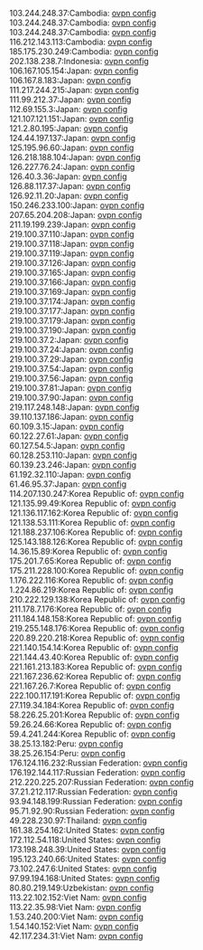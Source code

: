 103.244.248.37:Cambodia: [ovpn config](vpn/103_244_248_37.ovpn)  
103.244.248.37:Cambodia: [ovpn config](vpn/103_244_248_37.ovpn)  
103.244.248.37:Cambodia: [ovpn config](vpn/103_244_248_37.ovpn)  
116.212.143.113:Cambodia: [ovpn config](vpn/116_212_143_113.ovpn)  
185.175.230.249:Cambodia: [ovpn config](vpn/185_175_230_249.ovpn)  
202.138.238.7:Indonesia: [ovpn config](vpn/202_138_238_7.ovpn)  
106.167.105.154:Japan: [ovpn config](vpn/106_167_105_154.ovpn)  
106.167.8.183:Japan: [ovpn config](vpn/106_167_8_183.ovpn)  
111.217.244.215:Japan: [ovpn config](vpn/111_217_244_215.ovpn)  
111.99.212.37:Japan: [ovpn config](vpn/111_99_212_37.ovpn)  
112.69.155.3:Japan: [ovpn config](vpn/112_69_155_3.ovpn)  
121.107.121.151:Japan: [ovpn config](vpn/121_107_121_151.ovpn)  
121.2.80.195:Japan: [ovpn config](vpn/121_2_80_195.ovpn)  
124.44.197.137:Japan: [ovpn config](vpn/124_44_197_137.ovpn)  
125.195.96.60:Japan: [ovpn config](vpn/125_195_96_60.ovpn)  
126.218.188.104:Japan: [ovpn config](vpn/126_218_188_104.ovpn)  
126.227.76.24:Japan: [ovpn config](vpn/126_227_76_24.ovpn)  
126.40.3.36:Japan: [ovpn config](vpn/126_40_3_36.ovpn)  
126.88.117.37:Japan: [ovpn config](vpn/126_88_117_37.ovpn)  
126.92.11.20:Japan: [ovpn config](vpn/126_92_11_20.ovpn)  
150.246.233.100:Japan: [ovpn config](vpn/150_246_233_100.ovpn)  
207.65.204.208:Japan: [ovpn config](vpn/207_65_204_208.ovpn)  
211.19.199.239:Japan: [ovpn config](vpn/211_19_199_239.ovpn)  
219.100.37.110:Japan: [ovpn config](vpn/219_100_37_110.ovpn)  
219.100.37.118:Japan: [ovpn config](vpn/219_100_37_118.ovpn)  
219.100.37.119:Japan: [ovpn config](vpn/219_100_37_119.ovpn)  
219.100.37.126:Japan: [ovpn config](vpn/219_100_37_126.ovpn)  
219.100.37.165:Japan: [ovpn config](vpn/219_100_37_165.ovpn)  
219.100.37.166:Japan: [ovpn config](vpn/219_100_37_166.ovpn)  
219.100.37.169:Japan: [ovpn config](vpn/219_100_37_169.ovpn)  
219.100.37.174:Japan: [ovpn config](vpn/219_100_37_174.ovpn)  
219.100.37.177:Japan: [ovpn config](vpn/219_100_37_177.ovpn)  
219.100.37.179:Japan: [ovpn config](vpn/219_100_37_179.ovpn)  
219.100.37.190:Japan: [ovpn config](vpn/219_100_37_190.ovpn)  
219.100.37.2:Japan: [ovpn config](vpn/219_100_37_2.ovpn)  
219.100.37.24:Japan: [ovpn config](vpn/219_100_37_24.ovpn)  
219.100.37.29:Japan: [ovpn config](vpn/219_100_37_29.ovpn)  
219.100.37.54:Japan: [ovpn config](vpn/219_100_37_54.ovpn)  
219.100.37.56:Japan: [ovpn config](vpn/219_100_37_56.ovpn)  
219.100.37.81:Japan: [ovpn config](vpn/219_100_37_81.ovpn)  
219.100.37.90:Japan: [ovpn config](vpn/219_100_37_90.ovpn)  
219.117.248.148:Japan: [ovpn config](vpn/219_117_248_148.ovpn)  
39.110.137.186:Japan: [ovpn config](vpn/39_110_137_186.ovpn)  
60.109.3.15:Japan: [ovpn config](vpn/60_109_3_15.ovpn)  
60.122.27.61:Japan: [ovpn config](vpn/60_122_27_61.ovpn)  
60.127.54.5:Japan: [ovpn config](vpn/60_127_54_5.ovpn)  
60.128.253.110:Japan: [ovpn config](vpn/60_128_253_110.ovpn)  
60.139.23.246:Japan: [ovpn config](vpn/60_139_23_246.ovpn)  
61.192.32.110:Japan: [ovpn config](vpn/61_192_32_110.ovpn)  
61.46.95.37:Japan: [ovpn config](vpn/61_46_95_37.ovpn)  
114.207.130.247:Korea Republic of: [ovpn config](vpn/114_207_130_247.ovpn)  
121.135.99.49:Korea Republic of: [ovpn config](vpn/121_135_99_49.ovpn)  
121.136.117.162:Korea Republic of: [ovpn config](vpn/121_136_117_162.ovpn)  
121.138.53.111:Korea Republic of: [ovpn config](vpn/121_138_53_111.ovpn)  
121.188.237.106:Korea Republic of: [ovpn config](vpn/121_188_237_106.ovpn)  
125.143.188.126:Korea Republic of: [ovpn config](vpn/125_143_188_126.ovpn)  
14.36.15.89:Korea Republic of: [ovpn config](vpn/14_36_15_89.ovpn)  
175.201.7.65:Korea Republic of: [ovpn config](vpn/175_201_7_65.ovpn)  
175.211.228.100:Korea Republic of: [ovpn config](vpn/175_211_228_100.ovpn)  
1.176.222.116:Korea Republic of: [ovpn config](vpn/1_176_222_116.ovpn)  
1.224.86.219:Korea Republic of: [ovpn config](vpn/1_224_86_219.ovpn)  
210.222.129.138:Korea Republic of: [ovpn config](vpn/210_222_129_138.ovpn)  
211.178.7.176:Korea Republic of: [ovpn config](vpn/211_178_7_176.ovpn)  
211.184.148.158:Korea Republic of: [ovpn config](vpn/211_184_148_158.ovpn)  
219.255.148.176:Korea Republic of: [ovpn config](vpn/219_255_148_176.ovpn)  
220.89.220.218:Korea Republic of: [ovpn config](vpn/220_89_220_218.ovpn)  
221.140.154.14:Korea Republic of: [ovpn config](vpn/221_140_154_14.ovpn)  
221.144.43.40:Korea Republic of: [ovpn config](vpn/221_144_43_40.ovpn)  
221.161.213.183:Korea Republic of: [ovpn config](vpn/221_161_213_183.ovpn)  
221.167.236.62:Korea Republic of: [ovpn config](vpn/221_167_236_62.ovpn)  
221.167.26.7:Korea Republic of: [ovpn config](vpn/221_167_26_7.ovpn)  
222.100.117.191:Korea Republic of: [ovpn config](vpn/222_100_117_191.ovpn)  
27.119.34.184:Korea Republic of: [ovpn config](vpn/27_119_34_184.ovpn)  
58.226.25.201:Korea Republic of: [ovpn config](vpn/58_226_25_201.ovpn)  
59.26.24.66:Korea Republic of: [ovpn config](vpn/59_26_24_66.ovpn)  
59.4.241.244:Korea Republic of: [ovpn config](vpn/59_4_241_244.ovpn)  
38.25.13.182:Peru: [ovpn config](vpn/38_25_13_182.ovpn)  
38.25.26.154:Peru: [ovpn config](vpn/38_25_26_154.ovpn)  
176.124.116.232:Russian Federation: [ovpn config](vpn/176_124_116_232.ovpn)  
176.192.144.117:Russian Federation: [ovpn config](vpn/176_192_144_117.ovpn)  
212.220.225.207:Russian Federation: [ovpn config](vpn/212_220_225_207.ovpn)  
37.21.212.117:Russian Federation: [ovpn config](vpn/37_21_212_117.ovpn)  
93.94.148.199:Russian Federation: [ovpn config](vpn/93_94_148_199.ovpn)  
95.71.92.90:Russian Federation: [ovpn config](vpn/95_71_92_90.ovpn)  
49.228.230.97:Thailand: [ovpn config](vpn/49_228_230_97.ovpn)  
161.38.254.162:United States: [ovpn config](vpn/161_38_254_162.ovpn)  
172.112.54.118:United States: [ovpn config](vpn/172_112_54_118.ovpn)  
173.198.248.39:United States: [ovpn config](vpn/173_198_248_39.ovpn)  
195.123.240.66:United States: [ovpn config](vpn/195_123_240_66.ovpn)  
73.102.247.6:United States: [ovpn config](vpn/73_102_247_6.ovpn)  
97.99.194.168:United States: [ovpn config](vpn/97_99_194_168.ovpn)  
80.80.219.149:Uzbekistan: [ovpn config](vpn/80_80_219_149.ovpn)  
113.22.102.152:Viet Nam: [ovpn config](vpn/113_22_102_152.ovpn)  
113.22.35.98:Viet Nam: [ovpn config](vpn/113_22_35_98.ovpn)  
1.53.240.200:Viet Nam: [ovpn config](vpn/1_53_240_200.ovpn)  
1.54.140.152:Viet Nam: [ovpn config](vpn/1_54_140_152.ovpn)  
42.117.234.31:Viet Nam: [ovpn config](vpn/42_117_234_31.ovpn)  
